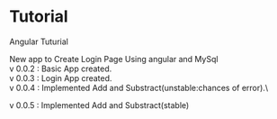 # Tutorial
Angular Tuturial

New app to Create Login Page Using angular and MySql\
v 0.0.2 : Basic App created.\
v 0.0.3 : Login App created.\
v 0.0.4 : Implemented Add and Substract(unstable:chances of error).\

v 0.0.5 : Implemented Add and Substract(stable)




